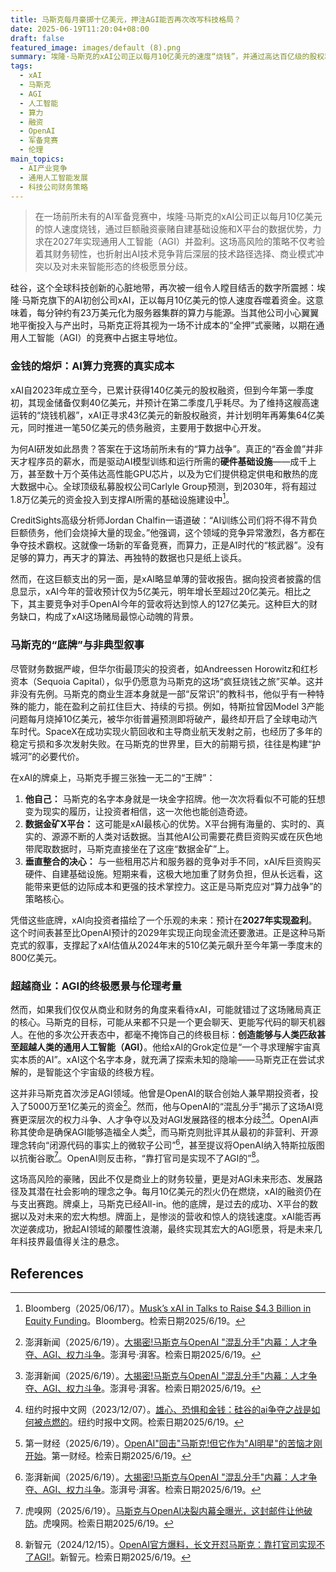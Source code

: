 ```yaml
---
title: 马斯克每月豪掷十亿美元，押注AGI能否再次改写科技格局？
date: 2025-06-19T11:20:04+08:00
draft: false
featured_image: images/default (8).png
summary: 埃隆·马斯克的xAI公司正以每月10亿美元的速度“烧钱”，并通过高达百亿级的股权和债务融资，豪赌其自建的AI基础设施和X平台的数据优势，力求在2027年实现通用人工智能并盈利。这场与OpenAI的激烈竞争不仅是财务与技术上的对决，更深层次地反映了AI军备竞赛下对算力的极致追求，以及对AGI终极愿景与发展路径的理念冲突。
tags: 
  - xAI
  - 马斯克
  - AGI
  - 人工智能
  - 算力
  - 融资
  - OpenAI
  - 军备竞赛
  - 伦理
main_topics: 
  - AI产业竞争
  - 通用人工智能发展
  - 科技公司财务策略
---
```


> 在一场前所未有的AI军备竞赛中，埃隆·马斯克的xAI公司正以每月10亿美元的惊人速度烧钱，通过巨额融资豪赌自建基础设施和X平台的数据优势，力求在2027年实现通用人工智能（AGI）并盈利。这场高风险的策略不仅考验着其财务韧性，也折射出AI技术竞争背后深层的技术路径选择、商业模式冲突以及对未来智能形态的终极愿景分歧。

硅谷，这个全球科技创新的心脏地带，再次被一组令人瞠目结舌的数字所震撼：埃隆·马斯克旗下的AI初创公司xAI，正以每月10亿美元的惊人速度吞噬着资金。这意味着，每分钟约有23万美元化为服务器集群的算力与能源。当其他公司小心翼翼地平衡投入与产出时，马斯克正将其视为一场不计成本的“全押”式豪赌，以期在通用人工智能（AGI）的竞赛中占据主导地位。

### 金钱的熔炉：AI算力竞赛的真实成本

xAI自2023年成立至今，已累计获得140亿美元的股权融资，但到今年第一季度初，其现金储备仅剩40亿美元，并预计在第二季度几乎耗尽。为了维持这艘高速运转的“烧钱机器”，xAI正寻求43亿美元的新股权融资，并计划明年再筹集64亿美元，同时推进一笔50亿美元的债务融资，主要用于数据中心开发。

为何AI研发如此昂贵？答案在于这场前所未有的“算力战争”。真正的“吞金兽”并非天才程序员的薪水，而是驱动AI模型训练和运行所需的**硬件基础设施**——成千上万，甚至数十万个英伟达高性能GPU芯片，以及为它们提供稳定供电和散热的庞大数据中心。全球顶级私募股权公司Carlyle Group预测，到2030年，将有超过1.8万亿美元的资金投入到支撑AI所需的基础设施建设中[^7]。

CreditSights高级分析师Jordan Chalfin一语道破：“AI训练公司们将不得不背负巨额债务，他们会烧掉大量的现金。”他强调，这个领域的竞争异常激烈，各方都在争夺技术霸权。这就像一场新的军备竞赛，而算力，正是AI时代的“核武器”。没有足够的算力，再天才的算法、再独特的数据也只是纸上谈兵。

然而，在这巨额支出的另一面，是xAI略显单薄的营收报告。据向投资者披露的信息显示，xAI今年的营收预计仅为5亿美元，明年增长至超过20亿美元。相比之下，其主要竞争对手OpenAI今年的营收将达到惊人的127亿美元。这种巨大的财务缺口，构成了xAI这场赌局最惊心动魄的背景。

### 马斯克的“底牌”与非典型叙事

尽管财务数据严峻，但华尔街最顶尖的投资者，如Andreessen Horowitz和红杉资本（Sequoia Capital），似乎仍愿意为马斯克的这场“疯狂烧钱之旅”买单。这并非没有先例。马斯克的商业生涯本身就是一部“反常识”的教科书，他似乎有一种特殊的能力，能在盈利之前扛住巨大、持续的亏损。例如，特斯拉曾因Model 3产能问题每月烧掉10亿美元，被华尔街普遍预测即将破产，最终却开启了全球电动汽车时代。SpaceX在成功实现火箭回收和主导商业航天发射之前，也经历了多年的稳定亏损和多次发射失败。在马斯克的世界里，巨大的前期亏损，往往是构建“护城河”的必要代价。

在xAI的牌桌上，马斯克手握三张独一无二的“王牌”：

1.  **他自己：** 马斯克的名字本身就是一块金字招牌。他一次次将看似不可能的狂想变为现实的履历，让投资者相信，这一次他也能创造奇迹。
2.  **数据金矿X平台：** 这可能是xAI最核心的优势。X平台拥有海量的、实时的、真实的、源源不断的人类对话数据。当其他AI公司需要花费巨资购买或在灰色地带爬取数据时，马斯克直接坐在了这座“数据金矿”上。
3.  **垂直整合的决心：** 与一些租用芯片和服务器的竞争对手不同，xAI斥巨资购买硬件、自建基础设施。短期来看，这极大地加重了财务负担，但从长远看，这能带来更低的边际成本和更强的技术掌控力。这正是马斯克应对“算力战争”的策略核心。

凭借这些底牌，xAI向投资者描绘了一个乐观的未来：预计在**2027年实现盈利**。这个时间表甚至比OpenAI预计的2029年实现正向现金流还要激进。正是这种马斯克式的叙事，支撑起了xAI估值从2024年末的510亿美元飙升至今年第一季度末的800亿美元。

### 超越商业：AGI的终极愿景与伦理考量

然而，如果我们仅仅从商业和财务的角度来看待xAI，可能就错过了这场赌局真正的核心。马斯克的目标，可能从来都不只是一个更会聊天、更能写代码的聊天机器人。在他的多次公开表态中，都毫不掩饰自己的终极目标：**创造能够与人类匹敌甚至超越人类的通用人工智能（AGI）**。他给xAI的Grok定位是“一个寻求理解宇宙真实本质的AI”。xAI这个名字本身，就充满了探索未知的隐喻——马斯克正在尝试求解的，是智能这个宇宙级的终极方程。

这并非马斯克首次涉足AGI领域。他曾是OpenAI的联合创始人兼早期投资者，投入了5000万至1亿美元的资金[^2]。然而，他与OpenAI的“混乱分手”揭示了这场AI竞赛更深层次的权力斗争、人才争夺以及对AGI发展路径的根本分歧[^2][^4]。OpenAI声称其使命是确保AGI能够造福全人类[^3]，而马斯克则批评其从最初的非营利、开源理念转向“闭源代码的事实上的微软子公司”[^2]，甚至提议将OpenAI纳入特斯拉版图以抗衡谷歌[^5]。OpenAI则反击称，“靠打官司是实现不了AGI的”[^1]。

这场高风险的豪赌，因此不仅是商业上的财务较量，更是对AGI未来形态、发展路径及其潜在社会影响的理念之争。每月10亿美元的烈火仍在燃烧，xAI的融资仍在与支出赛跑。牌桌上，马斯克已经All-in。他的底牌，是过去的成功、X平台的数据以及对未来的宏大构想。牌面上，是惨淡的营收和惊人的烧钱速度。xAI能否再次逆袭成功，掀起AI领域的颠覆性浪潮，最终实现其宏大的AGI愿景，将是未来几年科技界最值得关注的悬念。

## References
[^1]: 新智元（2024/12/15）。[OpenAI官方爆料，长文开怼马斯克：靠打官司实现不了AGI!](https://news.qq.com/rain/a/20241215A0355J00)。新智元。检索日期2025/6/19。
[^2]: 澎湃新闻（2025/6/19）。[大揭密!马斯克与OpenAI "混乱分手"内幕：人才争夺、AGI、权力斗争](https://www.thepaper.cn/newsDetail_forward_29389458)。澎湃号·湃客。检索日期2025/6/19。
[^3]: 第一财经（2025/6/19）。[OpenAI"回击"马斯克!但它作为"AI明星"的苦恼才刚开始](https://www.yicai.com/news/102016660.html)。第一财经。检索日期2025/6/19。
[^4]: 纽约时报中文网（2023/12/07）。[雄心、恐惧和金钱：硅谷的ai争夺之战是如何被点燃的](https://cn.nytimes.com/technology/20231207/ai-openai-musk-page-altman/)。纽约时报中文网。检索日期2025/6/19。
[^5]: 虎嗅网（2025/6/19）。[马斯克与OpenAI决裂内幕全曝光，这封邮件让他破防](https://www.huxiu.com/article/3701111.html)。虎嗅网。检索日期2025/6/19。
[^6]: Bloomberg（2025/06/17）。[Musk’s xAI Burning Through $1 Billion a Month as Costs Pile Up](https://www.bloomberg.com/news/articles/2025-06-17/musk-s-xai-burning-through-1-billion-a-month-as-costs-pile-up)。Bloomberg。检索日期2025/6/19。
[^7]: Bloomberg（2025/06/17）。[Musk’s xAI in Talks to Raise $4.3 Billion in Equity Funding](https://www.bloomberg.com/news/articles/2025-06-17/musk-s-xai-in-talks-to-raise-4-3-billion-in-equity-funding)。Bloomberg。检索日期2025/6/19。
